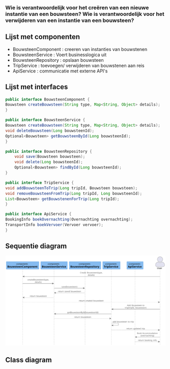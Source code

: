 ### Wie is verantwoordelijk voor het creëren van een nieuwe instantie van een bouwsteen? Wie is verantwoordelijk voor het verwijderen van een instantie van een bouwsteen?

## Lijst met componenten
* BouwsteenComponent : creeren van instanties van bouwstenen
* BouwsteenService : Voert businesslogica uit
* BouwsteenRepository : opslaan bouwsteen
* TripService : toevoegen/ verwijderen van bouwstenen aan reis
* ApiService : communicatie met externe API's


## Lijst met interfaces

```java
public interface BouwsteenComponent {
Bouwsteen createBouwsteen(String type, Map<String, Object> details);
}
```

```java
public interface BouwsteenService {
Bouwsteen createBouwsteen(String type, Map<String, Object> details);
void deleteBouwsteen(Long bouwsteenId);
Optional<Bouwsteen> getBouwsteenById(Long bouwsteenId);
}
```

```java
public interface BouwsteenRepository {
    void save(Bouwsteen bouwsteen);
    void delete(Long bouwsteenId);
    Optional<Bouwsteen> findById(Long bouwsteenId);
}
```
```java
public interface TripService {
void addBouwsteenToTrip(Long tripId, Bouwsteen bouwsteen);
void removeBouwsteenFromTrip(Long tripId, Long bouwsteenId);
List<Bouwsteen> getBouwstenenForTrip(Long tripId);
}
```
```java
public interface ApiService {
BookingInfo boekOvernachting(Overnachting overnachting);
TransportInfo boekVervoer(Vervoer vervoer);
}
```

## Sequentie diagram
![dynamicDiagramOnderzoek-0.svg](dynamicDiagramOnderzoek-0.svg)

## Class diagram

